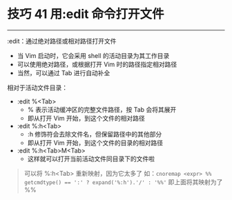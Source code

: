 # 技巧 41 用:edit 命令打开文件
---

:edit：通过绝对路径或相对路径打开文件
- 当 Vim 启动时，它会采用 shell 的活动目录为其工作目录
- 可以使用绝对路径，或根据打开 Vim 时的路径指定相对路径
- 当然，可以通过 Tab 进行自动补全

相对于活动文件目录：
- :edit %\<Tab>
	- % 表示活动缓冲区的完整文件路径，按 Tab 会将其展开
	- 即从打开 Vim 开始，到这个文件的相对路径
- :edit %:h\<Tab>
	- :h 修饰符会去除文件名，但保留路径中的其他部分
	- 即从打开 Vim 开始，到这个文件的目录的相对路径
- :edit %:h\<Tab>M\<Tab>
	- 这样就可以打开当前活动文件同目录下的文件啦

>可以将 %:h\<Tab> 重新映射，因为它太多了
>如：`cnoremap <expr> %% getcmdtype() == ':' ? expand('%:h').'/' : '%%'`
>即上面将其映射为了 %%
